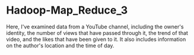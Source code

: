 # Hadoop-Map_Reduce_3

Here, I've examined data from a YouTube channel, including the owner's identity, the number of views that have passed through it, the trend of that video, and the likes that have been given to it. It also includes information on the author's location and the time of day.
